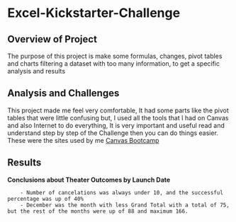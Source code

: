 # Excel-Kickstarter-Challenge

## Overview of Project 
The purpose of this project is make some formulas, changes, pivot tables and charts filtering a dataset with too many information, to get a specific analysis and results 

## Analysis and Challenges 
This project made me feel very comfortable, It had some parts like the pivot tables that were little confusing but, I used all the tools that I had on Canvas and also Internet to do everything, It is very important and useful read and understand step by step of the Challenge then you can do things easier.
These were the sites used by me [Canvas Bootcamp](https://courses.bootcampspot.com/courses/1378/modules)

## Results
**Conclusions about Theater Outcomes by Launch Date**

        - Number of cancelations was always under 10, and the successful percentage was up of 40% 
        - December was the month with less Grand Total with a total of 75, but the rest of the months were up of 88 and maximum 166. 
    
            
  
